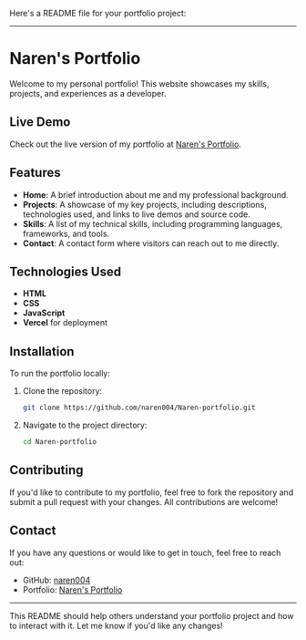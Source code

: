Here's a README file for your portfolio project:

---

# Naren's Portfolio

Welcome to my personal portfolio! This website showcases my skills, projects, and experiences as a developer.

## Live Demo

Check out the live version of my portfolio at [Naren's Portfolio](https://naren-portfolio-kappa.vercel.app/).

## Features

- **Home**: A brief introduction about me and my professional background.
- **Projects**: A showcase of my key projects, including descriptions, technologies used, and links to live demos and source code.
- **Skills**: A list of my technical skills, including programming languages, frameworks, and tools.
- **Contact**: A contact form where visitors can reach out to me directly.

## Technologies Used

- **HTML**
- **CSS**
- **JavaScript**
- **Vercel** for deployment

## Installation

To run the portfolio locally:

1. Clone the repository:
   ```bash
   git clone https://github.com/naren004/Naren-portfolio.git
   ```
2. Navigate to the project directory:
   ```bash
   cd Naren-portfolio
   ```

## Contributing

If you'd like to contribute to my portfolio, feel free to fork the repository and submit a pull request with your changes. All contributions are welcome!


## Contact

If you have any questions or would like to get in touch, feel free to reach out:

- GitHub: [naren004](https://github.com/naren004)
- Portfolio: [Naren's Portfolio](https://naren-portfolio-kappa.vercel.app/)

---

This README should help others understand your portfolio project and how to interact with it. Let me know if you'd like any changes!
